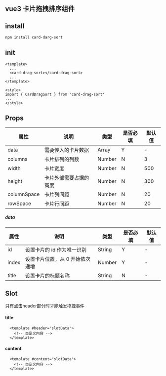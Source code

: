 ## vue3 卡片拖拽排序组件

## install

```sh
npm install card-darg-sort
```

## init

```
<template>
  ...
  <card-drag-sort></card-drag-sort>
  ...
</template>

<style>
import { CardDragSort } from 'card-drag-sort'
...
</style>
```

## Props

| 属性        | 说明                   | 类型   | 是否必填 | 默认值 |
| ----------- | ---------------------- | ------ | -------- | ------ |
| data        | 需要传入的卡片数据     | Array  | Y        | -      |
| columns     | 卡片排列的列数         | Number | N        | 3      |
| width       | 卡片宽度               | Number | N        | 500    |
| height      | 卡片外部需要占据的高度 | Number | N        | 300    |
| columnSpace | 卡片列间距             | Number | N        | 20     |
| rowSpace    | 卡片行间距             | Number | N        | 20     |

##### data

| 属性  | 说明                            | 类型   | 是否必填 | 默认值 |
| ----- | ------------------------------- | ------ | -------- | ------ |
| id    | 设置卡片的 id 作为唯一识别      | String | Y        | -      |
| index | 设置卡片位置，从 0 开始依次递增 | Number | Y        | -      |
| title | 设置卡片的标题名称              | String | N        | -      |


## Slot
只有点击header部分时才能触发拖拽事件
#### title
```
  <template #header="slotData">
    <!-- 自定义内容 -->
  </template>
```
#### content
```
  <template #content="slotData">
    <!-- 自定义内容 -->
  </template>
```